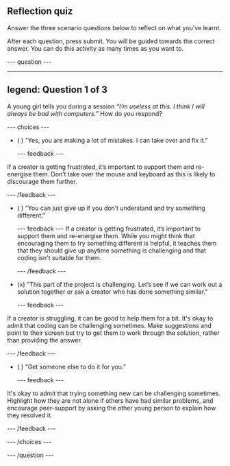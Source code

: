 ## Reflection quiz

Answer the three scenario questions below to reflect on what you've learnt.

After each question, press submit. You will be guided towards the correct answer. You can do this activity as many times as you want to.

--- question ---

---
legend: Question 1 of 3
---

A young girl tells you during a session *“I’m useless at this. I think I will always be bad with computers.”* How do you respond?

--- choices ---


- ( ) "Yes, you are making a lot of mistakes. I can take over and fix it."


  --- feedback ---

If a creator is getting frustrated, it’s important to support them and re-energise them. Don’t take over the mouse and keyboard as this is likely to discourage them further.

  --- /feedback ---


- ( ) "You can just give up if you don’t understand and try something different."

  --- feedback ---
If a creator is getting frustrated, it’s important to support them and re-energise them. While you might think that encouraging them to try something different is helpful, it teaches them that they should give up anytime something is challenging and that coding isn't suitable for them. 

  --- /feedback ---

- (x) "This part of the project is challenging. Let’s see if we can work out a solution together or ask a creator who has done something similar."


  --- feedback ---
  

If a creator is struggling, it can be good to help them for a bit. It's okay to admit that coding can be challenging sometimes. Make suggestions and point to their screen but try to get them to work through the solution, rather than providing the answer.

  --- /feedback ---

- ( ) "Get someone else to do it for you.”

  --- feedback ---

It's okay to admit that trying something new can be challenging sometimes. Highlight how they are not alone if others have had similar problems, and encourage peer-support by asking the other young person to explain how they resolved it.


  --- /feedback ---

--- /choices ---

--- /question ---
